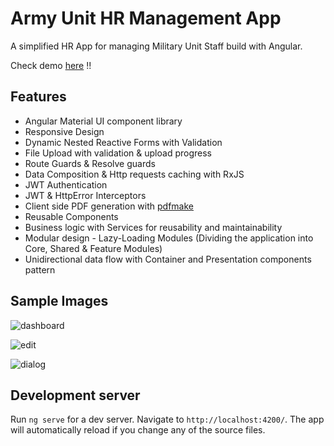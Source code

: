 # Army Unit HR Management App

A simplified HR App for managing Military Unit Staff build with Angular.

Check demo [here](https://armyhr-app.web.app) !! 

## Features

- Angular Material UI component library
- Responsive Design
- Dynamic Nested Reactive Forms with Validation 
- File Upload with validation & upload progress
- Route Guards & Resolve guards
- Data Composition & Http requests caching with RxJS
- JWT Authentication
- JWT & HttpError Interceptors
- Client side PDF generation with [pdfmake](https://github.com/bpampuch/pdfmake)
- Reusable Components
- Business logic with Services for reusability and maintainability
- Modular design - Lazy-Loading Modules (Dividing the application into Core, Shared & Feature Modules)
- Unidirectional data flow with Container and Presentation components pattern

## Sample Images

![dashboard](https://user-images.githubusercontent.com/32598290/97626629-c9b98e00-1a32-11eb-8992-0147f7ae5b78.JPG)

![edit](https://user-images.githubusercontent.com/32598290/97626664-d8a04080-1a32-11eb-980b-e49bcf5c07cb.JPG)

![dialog](https://user-images.githubusercontent.com/32598290/97626673-da6a0400-1a32-11eb-8387-a678c48759a4.JPG)

## Development server

Run `ng serve` for a dev server. Navigate to `http://localhost:4200/`. The app will automatically reload if you change any of the source files.


